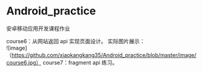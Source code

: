 # Android_practice
安卓移动应用开发课程作业

course6：从网站返回 api 实现页面设计。 
实际图片展示：  
![image]（https://github.com/xiaokangkang35/Android_practice/blob/master/image/course6.jpg）
course7：fragment api 练习。
